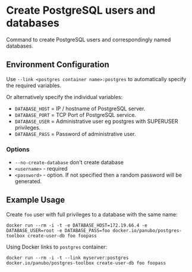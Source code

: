 # Create PostgreSQL users and databases

Command to create PostgreSQL users and correspondingly named databases.

## Environment Configuration

Use `--link <postgres container name>:postgres` to automatically specify the required variables.

Or alternatively specify the individual variables:

- `DATABASE_HOST` = IP / hostname of PostgreSQL server.
- `DATABASE_PORT` = TCP Port of PostgreSQL service.
- `DATABASE_USER` = Administrative user eg postgres with SUPERUSER privileges.
- `DATABASE_PASS` = Password of administrative user.

### Options

- `--no-create-database` don't create database
- `<username>` - required
- `<password>` - option. If not specified then a random password will be generated.

## Example Usage

Create `foo` user with full privileges to a database with the same name:

```docker run --rm -i -t -e DATABASE_HOST=172.19.66.4 -e DATABASE_USER=root -e DATABASE_PASS=foo docker.io/panubo/postgres-toolbox create-user-db foo foopass```

Using Docker links to `postgres` container:

```docker run --rm -i -t --link myserver:postgres docker.io/panubo/postgres-toolbox create-user-db foo foopass```

